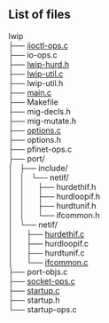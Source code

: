 ## List of files
lwip  
├── [iioctl-ops.c](/files/iioctl-ops.c)  
├── io-ops.c  
├── [lwip-hurd.h](/files/lwip-hurd.h)  
├── [lwip-util.c](/files/lwip-util.c)  
├── lwip-util.h  
├── [main.c](/files/main.c)  
├── Makefile  
├── mig-decls.h  
├── mig-mutate.h  
├── [options.c](/files/options.c)  
├── options.h  
├── pfinet-ops.c  
├── port/  
│&nbsp;&nbsp;&nbsp;├── include/  
│&nbsp;&nbsp;&nbsp;│&nbsp;&nbsp;&nbsp;└── netif/  
│&nbsp;&nbsp;&nbsp;│&nbsp;&nbsp;&nbsp;&nbsp;&nbsp;&nbsp;├── hurdethif.h  
│&nbsp;&nbsp;&nbsp;│&nbsp;&nbsp;&nbsp;&nbsp;&nbsp;&nbsp;├── hurdloopif.h  
│&nbsp;&nbsp;&nbsp;│&nbsp;&nbsp;&nbsp;&nbsp;&nbsp;&nbsp;├── hurdtunif.h  
│&nbsp;&nbsp;&nbsp;│&nbsp;&nbsp;&nbsp;&nbsp;&nbsp;&nbsp;└── ifcommon.h  
│&nbsp;&nbsp;&nbsp;└── netif/  
│&nbsp;&nbsp;&nbsp;&nbsp;&nbsp;&nbsp;├── [hurdethif.c](/files/port/netif/hurdethif.c)  
│&nbsp;&nbsp;&nbsp;&nbsp;&nbsp;&nbsp;├── hurdloopif.c  
│&nbsp;&nbsp;&nbsp;&nbsp;&nbsp;&nbsp;├── hurdtunif.c  
│&nbsp;&nbsp;&nbsp;&nbsp;&nbsp;&nbsp;└── [ifcommon.c](/files/port/netif/ifcommon.c)  
├── port-objs.c  
├── [socket-ops.c](/files/socket-ops.c)  
├── [startup.c](/files/startup.c)  
├── startup.h  
└── startup-ops.c  
